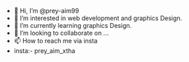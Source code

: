 - 👋 Hi, I’m @prey-aim99
- 👀 I’m interested in web development and graphics Design.
- 🌱 I’m currently learning graphics Design.
- 💞️ I’m looking to collaborate on ...
- 📫 How to reach me via insta
- insta:- prey_aim_xtha

<!---
prey-aim99/prey-aim99 is a ✨ special ✨ repository because its `README.md` (this file) appears on your GitHub profile.
You can click the Preview link to take a look at your changes.
--->
